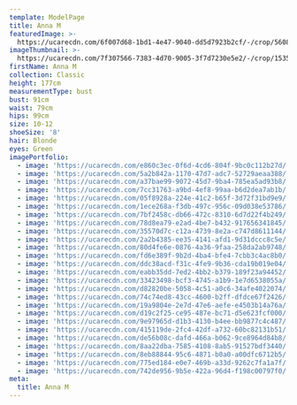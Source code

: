 ```yaml
---
template: ModelPage
title: Anna M
featuredImage: >-
  https://ucarecdn.com/6f007d68-1bd1-4e47-9040-dd5d7923b2cf/-/crop/5608x2644/31,252/-/preview/
imageThumbnail: >-
  https://ucarecdn.com/7f307566-7383-4d70-9005-3f7d7230e5e2/-/crop/1535x1964/1013,632/-/preview/
firstName: Anna M
collection: Classic
height: 177cm
measurementType: bust
bust: 91cm
waist: 79cm
hips: 99cm
size: 10-12
shoeSize: '8'
hair: Blonde
eyes: Green
imagePortfolio:
  - image: 'https://ucarecdn.com/e860c3ec-0f6d-4cd6-804f-9bc0c112b27d/'
  - image: 'https://ucarecdn.com/5a2b842a-1170-47d7-adc7-52729aeaa388/'
  - image: 'https://ucarecdn.com/a37bae99-9072-45d7-9ba4-785ea5ad93b8/'
  - image: 'https://ucarecdn.com/7cc31763-a9bd-4ef8-99aa-b6d2dea7ab1b/'
  - image: 'https://ucarecdn.com/05f8928a-224e-41c2-b65f-3d72f31bd9e9/'
  - image: 'https://ucarecdn.com/1ece268a-f3db-497c-956c-09d038e53786/'
  - image: 'https://ucarecdn.com/7bf2458c-db66-472c-8310-6d7d22f4b249/'
  - image: 'https://ucarecdn.com/78d8ea79-e2ad-4be7-b432-917656341845/'
  - image: 'https://ucarecdn.com/35570d7c-c12a-4739-8e2a-c747d8611144/'
  - image: 'https://ucarecdn.com/2a2b4385-ee35-4141-afd1-9d31dccc8c5e/'
  - image: 'https://ucarecdn.com/80d4fe6e-0876-4a36-9faa-258da2ab9748/'
  - image: 'https://ucarecdn.com/fd6e389f-9b2d-4ba4-bfe4-7cbb3c4ac8b0/'
  - image: 'https://ucarecdn.com/ddc38acd-f31c-4fe9-9b36-cda19b019e04/'
  - image: 'https://ucarecdn.com/eabb35dd-7ed2-4bb2-b379-189f23a94452/'
  - image: 'https://ucarecdn.com/33423498-bcf3-4745-a1b9-1e7d6538055a/'
  - image: 'https://ucarecdn.com/d82820be-5058-4c51-a0c6-34afe4022074/'
  - image: 'https://ucarecdn.com/74c74ed8-43cc-4600-b2ff-dfdce67f2426/'
  - image: 'https://ucarecdn.com/19a9804e-2e7d-47e6-aefe-e4503b14a76a/'
  - image: 'https://ucarecdn.com/d19c2f25-ce95-487e-bc71-d5e623fcf000/'
  - image: 'https://ucarecdn.com/9e97965d-d1b3-4130-b4ee-bb9877c4c487/'
  - image: 'https://ucarecdn.com/415119de-2fc4-42df-a732-60bc82131b51/'
  - image: 'https://ucarecdn.com/de56b08c-dafd-466a-b062-9ce8964d84b8/'
  - image: 'https://ucarecdn.com/8aa22dba-7585-4108-8ab5-91527bdf3440/'
  - image: 'https://ucarecdn.com/8eb88844-95c6-4871-b0a0-a00dfc6712b5/'
  - image: 'https://ucarecdn.com/775ed184-e0e7-469b-a33d-9262c7fa1a7f/'
  - image: 'https://ucarecdn.com/742de956-9b5e-422a-96d4-f198c00797f0/'
meta:
  title: Anna M
---
```


